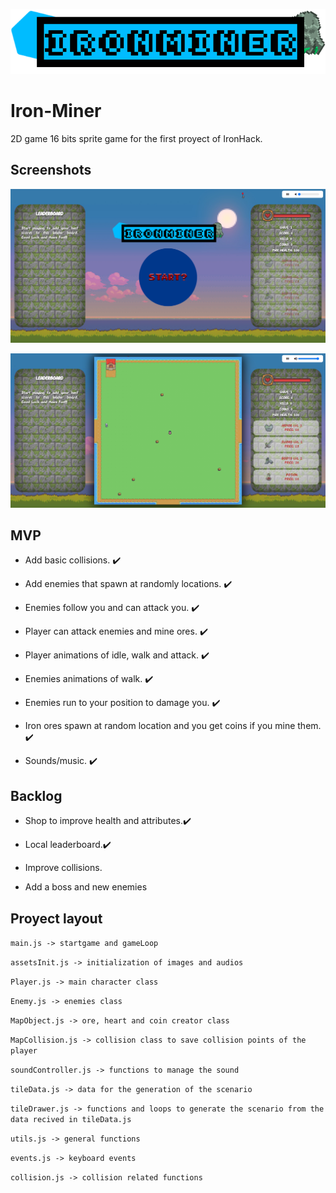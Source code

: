 
<p align="center">
  <img src="https://github.com/Csriso/iron-miner/blob/main/banner.png?raw=true" />
</p>


# Iron-Miner

2D game 16 bits sprite game for the first proyect of IronHack.


## Screenshots

![App Screenshot](https://github.com/Csriso/iron-miner/blob/main/screenshot.png?raw=true)

![App Screenshot](https://github.com/Csriso/iron-miner/blob/main/screenshot2.png?raw=true)

## MVP

- Add basic collisions. ✔️

- Add enemies that spawn at randomly locations. ✔️

- Enemies follow you and can attack you. ✔️

- Player can attack enemies and mine ores. ✔️
 
- Player animations of idle, walk and attack. ✔️
 
- Enemies animations of walk. ✔️
 
- Enemies run to your position to damage you. ✔️
 
- Iron ores spawn at random location and you get coins if you mine them. ✔️
 
- Sounds/music. ✔️

## Backlog

- Shop to improve health and attributes.✔️

- Local leaderboard.✔️

- Improve collisions.

- Add a boss and new enemies


## Proyect layout

`main.js -> startgame and gameLoop`

`assetsInit.js -> initialization of images and audios`

`Player.js -> main character class`

`Enemy.js -> enemies class`

`MapObject.js -> ore, heart and coin creator class`

`MapCollision.js -> collision class to save collision points of the player`

`soundController.js -> functions to manage the sound`

`tileData.js -> data for the generation of the scenario`

`tileDrawer.js -> functions and loops to generate the scenario from the data recived in tileData.js`

`utils.js -> general functions`

`events.js -> keyboard events`

`collision.js -> collision related functions`


